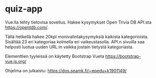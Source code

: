 # quiz-app

Vue:lla tehty tietovisa sovellus. 
Hakee kysymykset Open Trivia DB API:sta https://opentdb.com/. 

Tällä hetkellä hakee 20kpl monivalintakysymyksiä kaikista kategorioista. Sisältää 23 eri kategoriaa kolmella eri vaikeustasolla.
API.n sivuilla saa helposti luotua uuden URL:in vaikka jostain tietystä kategoriasta. 

Elementtien tyyleissä on käytetty Bootstrap Vueta https://bootstrap-vue.js.org/

Ohjelma on julkaistu: https://dos.seamk.fi/~epedu+k1901149/

